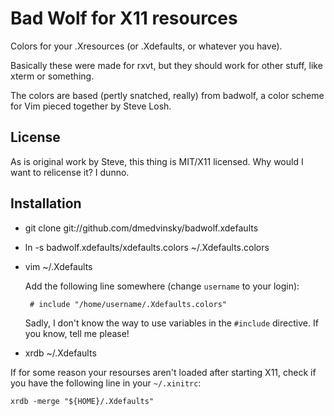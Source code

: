 Bad Wolf for X11 resources
==========================

Colors for your .Xresources (or .Xdefaults, or whatever you have).

Basically these were made for rxvt, but they should work for other stuff, like
xterm or something.

The colors are based (pertly snatched, really) from badwolf, a color scheme for
Vim pieced together by Steve Losh.

License
-------

As is original work by Steve, this thing is MIT/X11 licensed. Why would I want
to relicense it? I dunno.

Installation
------------

 * git clone git://github.com/dmedvinsky/badwolf.xdefaults

 * ln -s badwolf.xdefaults/xdefaults.colors ~/.Xdefaults.colors

 * vim ~/.Xdefaults

   Add the following line somewhere (change `username` to your login):

        # include "/home/username/.Xdefaults.colors"

   Sadly, I don't know the way to use variables in the `#include` directive. If
   you know, tell me please!

 * xrdb ~/.Xdefaults

If for some reason your resourses aren't loaded after starting X11, check if
you have the following line in your `~/.xinitrc`:

    xrdb -merge "${HOME}/.Xdefaults"
